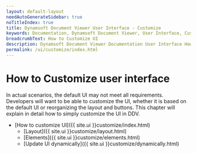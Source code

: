 ```yaml
---
layout: default-layout
needAutoGenerateSidebar: true
noTitleIndex: true
title: Dynamsoft Document Viewer User Interface - Customize
keywords: Documentation, Dynamsoft Document Viewer, User Interface, Customize 
breadcrumbText: How to Customize UI
description: Dynamsoft Document Viewer Documentation User Interface How to Customize 
permalink: /ui/customize/index.html
---
```


# How to Customize user interface

In actual scenarios, the default UI may not meet all requirements. Developers will want to be able to customize the UI, whether it is based on the default UI or reorganizing the layout and buttons. This chapter will explain in detail how to simply customize the UI in DDV.

- [How to customize UI]({{ site.ui }}customize/index.html)
    - [Layout]({{ site.ui }}customize/layout.html)
    - [Elements]({{ site.ui }}customize/elements.html)
    - [Update UI dynamically]({{ site.ui }}customize/dynamically.html)